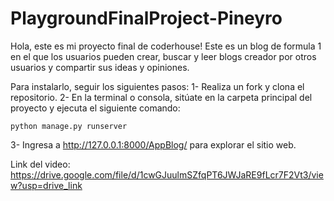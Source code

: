# PlaygroundFinalProject-Pineyro

Hola, este es mi proyecto final de coderhouse!
Este es un blog de formula 1 en el que los usuarios pueden crear, buscar y leer blogs creador por otros usuarios y compartir sus ideas y opiniones.

Para instalarlo, seguir los siguientes pasos:
1- Realiza un fork y clona el repositorio. 
2- En la terminal o consola, sitúate en la carpeta principal del proyecto y ejecuta el siguiente comando:
```
python manage.py runserver
```
3- Ingresa a http://127.0.0.1:8000/AppBlog/ para explorar el sitio web.

Link del video:
https://drive.google.com/file/d/1cwGJuulmSZfqPT6JWJaRE9fLcr7F2Vt3/view?usp=drive_link 
